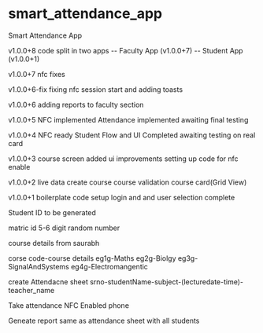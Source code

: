 # smart_attendance_app

Smart Attendance App

v1.0.0+8
code split in two apps
-- Faculty App (v1.0.0+7)
-- Student App (v1.0.0+1)

v1.0.0+7
nfc fixes

v1.0.0+6-fix
fixing nfc session start and adding toasts

v1.0.0+6
adding reports to faculty section

v1.0.0+5
NFC implemented
Attendance implemented
awaiting final testing

v1.0.0+4
NFC ready
Student Flow and UI Completed
awaiting testing on real card

v1.0.0+3
course screen added
ui improvements
setting up code for nfc enable

v1.0.0+2
live data
create course
course validation
course card(Grid View)

v1.0.0+1
boilerplate code setup
login and and user selection complete

Student ID to be generated

matric id 5-6 digit random number

course details from saurabh

corse code-course details
eg1g-Maths
eg2g-Biolgy
eg3g-SignalAndSystems
eg4g-Electromangentic

create Attendacne sheet
srno-studentName-subject-(lecturedate-time)-teacher_name

Take attendance
NFC Enabled phone

Geneate report
same as attendance sheet with all students
